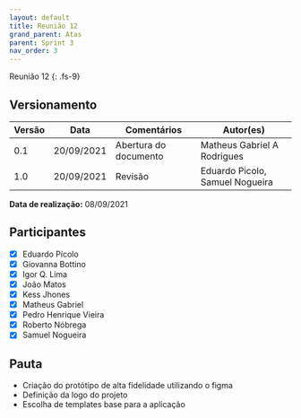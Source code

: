 ```yaml
---
layout: default
title: Reunião 12
grand_parent: Atas
parent: Sprint 3
nav_order: 3
---
```


Reunião 12
{: .fs-9}

## Versionamento

| Versão | Data       | Comentários           | Autor(es)                   |
| ------ | ---------- | --------------------- | --------------------------- |
| 0.1    | 20/09/2021 | Abertura do documento | Matheus Gabriel A Rodrigues |
| 1.0    | 20/09/2021 | Revisão               | Eduardo Picolo, Samuel Nogueira              |

**Data de realização:** 08/09/2021

## Participantes

- [x] Eduardo Pícolo
- [x] Giovanna Bottino
- [x] Igor Q. Lima
- [x] João Matos
- [x] Kess Jhones
- [x] Matheus Gabriel
- [x] Pedro Henrique Vieira
- [x] Roberto Nóbrega
- [x] Samuel Nogueira

## Pauta

- Criação do protótipo de alta fidelidade utilizando o figma
- Definição da logo do projeto
- Escolha de templates base para a aplicação
